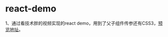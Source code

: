 # react-demo

1、通过看技术胖的视频实现的react demo，用到了父子组件传参还有CSS3，[预览地址](https://skyblue-happy.github.io/react-demo/first-demo/index.html)。

